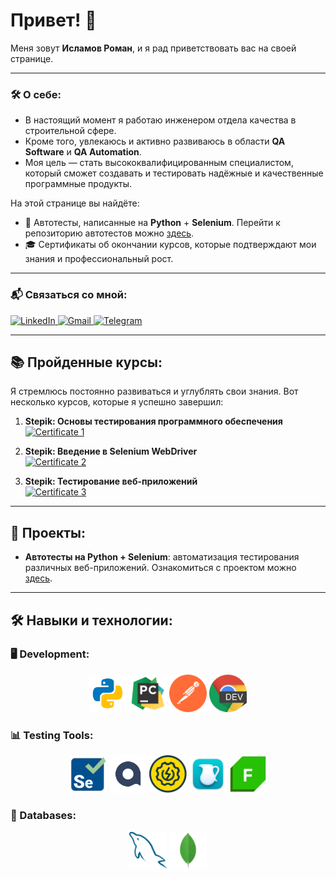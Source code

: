 # Привет! 👋

Меня зовут **Исламов Роман**, и я рад приветствовать вас на своей странице. 

---

### 🛠 О себе:
- В настоящий момент я работаю инженером отдела качества в строительной сфере. 
- Кроме того, увлекаюсь и активно развиваюсь в области **QA Software** и **QA Automation**.
- Моя цель — стать высококвалифицированным специалистом, который сможет создавать и тестировать надёжные и качественные программные продукты.
  
На этой странице вы найдёте:
- 🌟 Автотесты, написанные на **Python** + **Selenium**. Перейти к репозиторию автотестов можно [здесь](https://github.com/ISLAMOVROMAN/YOUR_REPO_LINK_HERE).
- 🎓 Сертификаты об окончании курсов, которые подтверждают мои знания и профессиональный рост.

---

### 📬 Связаться со мной:
<p>
  <a href="https://www.linkedin.com/in/wannatoqa/">
    <img src="https://img.shields.io/badge/LinkedIn-blue?style=flat&logo=linkedin&logoColor=white" alt="LinkedIn">
  </a>
  <a href="mailto:0923asol@gmail.com">
    <img src="https://img.shields.io/badge/Gmail-red?style=flat&logo=gmail&logoColor=white" alt="Gmail">
  </a>
  <a href="https://t.me/romalik">
    <img src="https://img.shields.io/badge/Telegram-blue?style=flat&logo=telegram&logoColor=white" alt="Telegram">
  </a>
</p>

---

## 📚 Пройденные курсы:
Я стремлюсь постоянно развиваться и углублять свои знания. Вот несколько курсов, которые я успешно завершил:

1. **Stepik: Основы тестирования программного обеспечения**  
   <a href="https://stepik.org/cert/2213124?lang=en" target="_blank">
      <img src="https://stepik.org/certificate_assets/stepik_certificates_default.jpg" alt="Certificate 1" width="180">
   </a>

2. **Stepik: Введение в Selenium WebDriver**  
   <a href="https://stepik.org/cert/2506692?lang=en" target="_blank">
      <img src="https://stepik.org/certificate_assets/stepik_certificates_default.jpg" alt="Certificate 2" width="180">
   </a>

3. **Stepik: Тестирование веб-приложений**  
   <a href="https://stepik.org/cert/2666323?lang=en" target="_blank">
      <img src="https://stepik.org/certificate_assets/stepik_certificates_default.jpg" alt="Certificate 3" width="180">
   </a>

---

## 🚀 Проекты:
- **Автотесты на Python + Selenium**: автоматизация тестирования различных веб-приложений. Ознакомиться с проектом можно [здесь](https://github.com/ISLAMOVROMAN/YOUR_REPO_LINK_HERE).

---

## 🛠 Навыки и технологии:
### 🖥 Development:
<p align="center">
  <img src="./icons/Python.svg" alt="Python" width="60" height="60">
  <img src="./icons/PyCharm.svg" alt="PyCharm" width="60" height="60">
  <img src="./icons/Postman.png" alt="Postman" width="60" height="60">
  <img src="./icons/ChromeDev.png" alt="Chrome DevTools" width="60" height="60">
</p>

### 📊 Testing Tools:
<p align="center">
  <img src="./icons/Selenium.svg" alt="Selenium" width="60" height="60">
  <img src="./icons/QASE.png" alt="QASE" width="60" height="60">
  <img src="./icons/Soapui.svg" alt="SoapUI" width="60" height="60">
  <img src="./icons/charles.webp" alt="Charles" width="60" height="60">
  <img src="./icons/fiddler.png" alt="Fiddler" width="60" height="60">
</p>

### 💾 Databases:
<p align="center">
  <img src="./icons/mysql.svg" alt="MySQL" width="60" height="60">
  <img src="./icons/mongodb.svg" alt="MongoDB" width="60" height="60">
</p>
